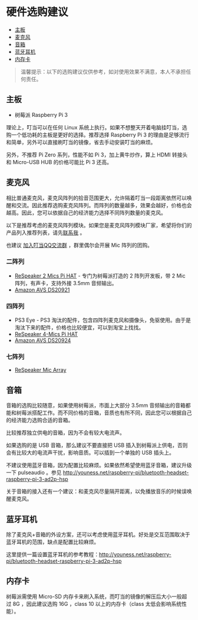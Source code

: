 # 硬件选购建议

* [主板](#主板)
* [麦克风](#麦克风)
* [音箱](#音箱)
* [蓝牙耳机](#蓝牙耳机)
* [内存卡](#内存卡)

> 温馨提示：以下的选购建议仅供参考，如对使用效果不满意，本人不承担任何责任。

## 主板

* 树莓派 Raspberry Pi 3

理论上，叮当可以在任何 Linux 系统上执行。如果不想整天开着电脑挂叮当，选购一个低功耗的主板是更好的选择。推荐选择 Raspberry Pi 3 的理由是足够流行和简单，另外可以直接刷叮当的镜像，省去手动安装叮当的麻烦。

另外，不推荐  Pi Zero 系列，性能不如 Pi 3，加上黄牛炒作，算上 HDMI 转接头和 Micro-USB HUB 的价格可能比 Pi 3 还高。

## 麦克风

相比普通麦克风，麦克风阵列的拾音范围更大，允许隔着叮当一段距离依然可以唤醒和交流。因此推荐选购麦克风阵列。而阵列的数量越多，效果会越好，价格也会越高。因此，您可以依据自己的经济能力选择不同阵列数量的麦克风。

以下是推荐考虑的麦克风阵列模块。如果您是麦克风阵列模块厂家，希望将你们的产品列入推荐列表，请先[联系我](mailto:m@hahack.com) 。

也建议 [加入叮当QQ交流群](http://onmw7y6f4.bkt.clouddn.com/dingdang-group.png) ，群里偶尔会开展 Mic 阵列的团购。

### 二阵列

* [ReSpeaker 2 Mics Pi HAT](http://wiki.seeed.cc/Respeaker_2_Mics_Pi_HAT/) - 专门为树莓派打造的 2 阵列开发板，带 2 Mic 阵列，有声卡，支持外接 3.5mm 音频输出。
* [Amazon AVS DS20921](http://conexant.com/amazon-avs/)

### 四阵列

* PS3 Eye - PS3 淘汰的配件，包含四阵列麦克风和摄像头，免驱使用。由于是淘汰下来的配件，价格也比较便宜，可以到淘宝上找找。
* [ReSpeaker 4-Mics Pi HAT](https://github.com/SeeedDocument/ReSpeaker-4-Mics-Pi-HAT/blob/master/4mics_hat.md)
* [Amazon AVS DS20924](http://conexant.com/amazon-avs/)

### 七阵列

* [ReSpeaker Mic Array](https://www.seeedstudio.com/ReSpeaker-Mic-Array-Far-field-w%2F-7-PDM-Microphones-p-2719.html)

## 音箱

音箱的选购比较随意，如果使用树莓派，市面上大部分 3.5mm 音频输出的音箱都能和树莓派搭配工作。而不同价格的音箱，音质也有所不同，因此您可以根据自己的经济能力选购合适的音箱。

比较推荐独立供电的音箱，因为不会有较大电流声。

如果选购的是 USB 音箱，那么建议不要直接把 USB 插入到树莓派上供电，否则会有比较大的电流声干扰，影响音质。可以插到一个单独的 USB 插头上。

不建议使用蓝牙音箱，因为配置比较麻烦。如果依然希望使用蓝牙音箱，建议升级一下 pulseaudio 。参见 <http://youness.net/raspberry-pi/bluetooth-headset-raspberry-pi-3-ad2p-hsp>

关于音箱的接入还有一个建议：和麦克风尽量隔开距离，以免播放音乐的时候误唤醒麦克风。

## 蓝牙耳机

除了麦克风+音箱的外设方案，还可以考虑使用蓝牙耳机。好处是交互范围取决于蓝牙耳机的范围，缺点是配置比较麻烦。

这里提供一篇设置蓝牙耳机的参考教程：<http://youness.net/raspberry-pi/bluetooth-headset-raspberry-pi-3-ad2p-hsp>

## 内存卡

树莓派需使用 Micro-SD 内存卡来刷入系统，而叮当的镜像的解压后大小一般超过 8G ，因此建议选购 16G ，class 10 以上的内存卡（class 太低会影响系统性能）。